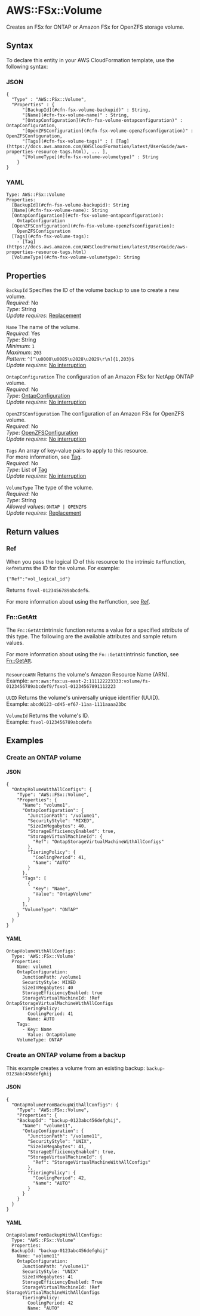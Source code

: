 # AWS::FSx::Volume<a name="aws-resource-fsx-volume"></a>

Creates an FSx for ONTAP or Amazon FSx for OpenZFS storage volume\.

## Syntax<a name="aws-resource-fsx-volume-syntax"></a>

To declare this entity in your AWS CloudFormation template, use the following syntax:

### JSON<a name="aws-resource-fsx-volume-syntax.json"></a>

```
{
  "Type" : "AWS::FSx::Volume",
  "Properties" : {
      "[BackupId](#cfn-fsx-volume-backupid)" : String,
      "[Name](#cfn-fsx-volume-name)" : String,
      "[OntapConfiguration](#cfn-fsx-volume-ontapconfiguration)" : OntapConfiguration,
      "[OpenZFSConfiguration](#cfn-fsx-volume-openzfsconfiguration)" : OpenZFSConfiguration,
      "[Tags](#cfn-fsx-volume-tags)" : [ [Tag](https://docs.aws.amazon.com/AWSCloudFormation/latest/UserGuide/aws-properties-resource-tags.html), ... ],
      "[VolumeType](#cfn-fsx-volume-volumetype)" : String
    }
}
```

### YAML<a name="aws-resource-fsx-volume-syntax.yaml"></a>

```
Type: AWS::FSx::Volume
Properties: 
  [BackupId](#cfn-fsx-volume-backupid): String
  [Name](#cfn-fsx-volume-name): String
  [OntapConfiguration](#cfn-fsx-volume-ontapconfiguration): 
    OntapConfiguration
  [OpenZFSConfiguration](#cfn-fsx-volume-openzfsconfiguration): 
    OpenZFSConfiguration
  [Tags](#cfn-fsx-volume-tags): 
    - [Tag](https://docs.aws.amazon.com/AWSCloudFormation/latest/UserGuide/aws-properties-resource-tags.html)
  [VolumeType](#cfn-fsx-volume-volumetype): String
```

## Properties<a name="aws-resource-fsx-volume-properties"></a>

`BackupId`  <a name="cfn-fsx-volume-backupid"></a>
Specifies the ID of the volume backup to use to create a new volume\.  
*Required*: No  
*Type*: String  
*Update requires*: [Replacement](https://docs.aws.amazon.com/AWSCloudFormation/latest/UserGuide/using-cfn-updating-stacks-update-behaviors.html#update-replacement)

`Name`  <a name="cfn-fsx-volume-name"></a>
The name of the volume\.  
*Required*: Yes  
*Type*: String  
*Minimum*: `1`  
*Maximum*: `203`  
*Pattern*: `^[^\u0000\u0085\u2028\u2029\r\n]{1,203}$`  
*Update requires*: [No interruption](https://docs.aws.amazon.com/AWSCloudFormation/latest/UserGuide/using-cfn-updating-stacks-update-behaviors.html#update-no-interrupt)

`OntapConfiguration`  <a name="cfn-fsx-volume-ontapconfiguration"></a>
The configuration of an Amazon FSx for NetApp ONTAP volume\.  
*Required*: No  
*Type*: [OntapConfiguration](aws-properties-fsx-volume-ontapconfiguration.md)  
*Update requires*: [No interruption](https://docs.aws.amazon.com/AWSCloudFormation/latest/UserGuide/using-cfn-updating-stacks-update-behaviors.html#update-no-interrupt)

`OpenZFSConfiguration`  <a name="cfn-fsx-volume-openzfsconfiguration"></a>
The configuration of an Amazon FSx for OpenZFS volume\.  
*Required*: No  
*Type*: [OpenZFSConfiguration](aws-properties-fsx-volume-openzfsconfiguration.md)  
*Update requires*: [No interruption](https://docs.aws.amazon.com/AWSCloudFormation/latest/UserGuide/using-cfn-updating-stacks-update-behaviors.html#update-no-interrupt)

`Tags`  <a name="cfn-fsx-volume-tags"></a>
An array of key\-value pairs to apply to this resource\.  
For more information, see [Tag](https://docs.aws.amazon.com/AWSCloudFormation/latest/UserGuide/aws-properties-resource-tags.html)\.  
*Required*: No  
*Type*: List of [Tag](https://docs.aws.amazon.com/AWSCloudFormation/latest/UserGuide/aws-properties-resource-tags.html)  
*Update requires*: [No interruption](https://docs.aws.amazon.com/AWSCloudFormation/latest/UserGuide/using-cfn-updating-stacks-update-behaviors.html#update-no-interrupt)

`VolumeType`  <a name="cfn-fsx-volume-volumetype"></a>
The type of the volume\.  
*Required*: No  
*Type*: String  
*Allowed values*: `ONTAP | OPENZFS`  
*Update requires*: [Replacement](https://docs.aws.amazon.com/AWSCloudFormation/latest/UserGuide/using-cfn-updating-stacks-update-behaviors.html#update-replacement)

## Return values<a name="aws-resource-fsx-volume-return-values"></a>

### Ref<a name="aws-resource-fsx-volume-return-values-ref"></a>

When you pass the logical ID of this resource to the intrinsic `Ref`function, `Ref`returns the ID for the volume\. For example:

`{"Ref":"vol_logical_id"}`

Returns `fsvol-0123456789abcdef6`\.

For more information about using the `Ref`function, see [Ref](https://docs.aws.amazon.com/AWSCloudFormation/latest/UserGuide/intrinsic-function-reference-ref.html)\.

### Fn::GetAtt<a name="aws-resource-fsx-volume-return-values-fn--getatt"></a>

The `Fn::GetAtt`intrinsic function returns a value for a specified attribute of this type\. The following are the available attributes and sample return values\.

For more information about using the `Fn::GetAtt`intrinsic function, see [Fn::GetAtt](https://docs.aws.amazon.com/AWSCloudFormation/latest/UserGuide/intrinsic-function-reference-getatt.html)\.

#### <a name="aws-resource-fsx-volume-return-values-fn--getatt-fn--getatt"></a>

`ResourceARN`  <a name="ResourceARN-fn::getatt"></a>
Returns the volume's Amazon Resource Name \(ARN\)\.  
Example: `arn:aws:fsx:us-east-2:111122223333:volume/fs-0123456789abcdef9/fsvol-01234567891112223`

`UUID`  <a name="UUID-fn::getatt"></a>
Returns the volume's universally unique identifier \(UUID\)\.  
Example: `abcd0123-cd45-ef67-11aa-1111aaaa23bc`

`VolumeId`  <a name="VolumeId-fn::getatt"></a>
Returns the volume's ID\.  
Example: `fsvol-0123456789abcdefa`

## Examples<a name="aws-resource-fsx-volume--examples"></a>

### Create an ONTAP volume<a name="aws-resource-fsx-volume--examples--Create_an_ONTAP_volume"></a>

#### JSON<a name="aws-resource-fsx-volume--examples--Create_an_ONTAP_volume--json"></a>

```
{
  "OntapVolumeWithAllConfigs": {
    "Type": "AWS::FSx::Volume",
    "Properties": {
      "Name": "volume1",
      "OntapConfiguration": {
        "JunctionPath": "/volume1",
        "SecurityStyle": "MIXED",
        "SizeInMegabytes": 40,
        "StorageEfficiencyEnabled": true,
        "StorageVirtualMachineId": {
          "Ref": "OntapStorageVirtualMachineWithAllConfigs"
        },
        "TieringPolicy": {
          "CoolingPeriod": 41,
          "Name": "AUTO"
        }
      },
      "Tags": [
        {
          "Key": "Name",
          "Value": "OntapVolume"
        }
      ],
      "VolumeType": "ONTAP"
    }
  }
}
```

#### YAML<a name="aws-resource-fsx-volume--examples--Create_an_ONTAP_volume--yaml"></a>

```
OntapVolumeWithAllConfigs:
  Type: 'AWS::FSx::Volume'
  Properties:
    Name: volume1
    OntapConfiguration:
      JunctionPath: /volume1
      SecurityStyle: MIXED
      SizeInMegabytes: 40
      StorageEfficiencyEnabled: true
      StorageVirtualMachineId: !Ref OntapStorageVirtualMachineWithAllConfigs
      TieringPolicy:
        CoolingPeriod: 41
        Name: AUTO
    Tags:
      - Key: Name
        Value: OntapVolume
    VolumeType: ONTAP
```

### Create an ONTAP volume from a backup<a name="aws-resource-fsx-volume--examples--Create_an_ONTAP_volume_from_a_backup"></a>

This example creates a volume from an existing backup: `backup-0123abc456defghij`

#### JSON<a name="aws-resource-fsx-volume--examples--Create_an_ONTAP_volume_from_a_backup--json"></a>

```
{
  "OntapVolumeFromBackupWithAllConfigs": {
    "Type": "AWS::FSx::Volume",
    "Properties": {
    "BackupId": "backup-0123abc456defghij",
      "Name": "volume11",
      "OntapConfiguration": {
        "JunctionPath": "/volume11",
        "SecurityStyle": "UNIX",
        "SizeInMegabytes": 41,
        "StorageEfficiencyEnabled": true,
        "StorageVirtualMachineId": {
          "Ref": "StorageVirtualMachineWithAllConfigs"
        },
        "TieringPolicy": {
          "CoolingPeriod": 42,
          "Name": "AUTO"
        }
      }
    }
  }
}
```

#### YAML<a name="aws-resource-fsx-volume--examples--Create_an_ONTAP_volume_from_a_backup--yaml"></a>

```
OntapVolumeFromBackupWithAllConfigs:
  Type: "AWS::FSx::Volume"
  Properties:
  BackupId: "backup-0123abc456defghij"
    Name: "volume11"
    OntapConfiguration:
      JunctionPath: "/volume11"
      SecurityStyle: "UNIX"
      SizeInMegabytes: 41
      StorageEfficiencyEnabled: True
      StorageVirtualMachineId: !Ref StorageVirtualMachineWithAllConfigs
      TieringPolicy:
        CoolingPeriod: 42
        Name: "AUTO"
```